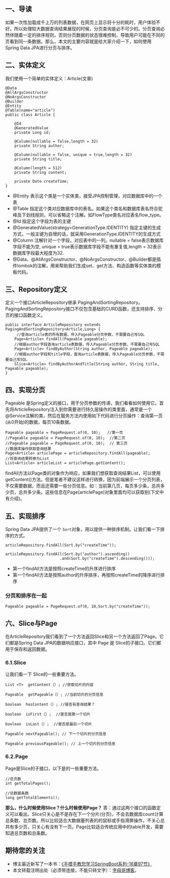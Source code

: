 ## 一、导读

如果一次性加载成千上万的列表数据，在网页上显示将十分的耗时，用户体验不好。所以处理较大数据查询结果展现的时候，分页查询是必不可少的。分页查询必然伴随着一定的排序规则，否则分页数据的状态很难控制，导致用户可能在不同的页看到同一条数据。那么，本文的主要内容就是给大家介绍一下，如何使用Spring Data JPA进行分页与排序。

## 二、实体定义

我们使用一个简单的实体定义：Article(文章)

```
@Data
@AllArgsConstructor
@NoArgsConstructor
@Builder
@Entity
@Table(name="article")
public class Article {

    @Id
    @GeneratedValue
    private Long id;

    @Column(nullable = false,length = 32)
    private String author;

    @Column(nullable = false, unique = true,length = 32)
    private String title;

    @Column(length = 512)
    private String content;

    private Date createTime;
}
```

- @Entity 表示这个类是一个实体类，接受JPA控制管理，对应数据库中的一个表
- @Table 指定这个类对应数据库中的表名。如果这个类名和数据库表名符合驼峰及下划线规则，可以省略这个注解。如FlowType类名对应表名flow_type。
- @Id 指定这个字段为表的主键
- @GeneratedValue(strategy=GenerationType.IDENTITY) 指定主键的生成方式，一般主键为自增的话，就采用GenerationType.IDENTITY的生成方式
- @Column 注解针对一个字段，对应表中的一列。nullable = false表示数据库字段不能为空, unique = true表示数据库字段不能有重复值,length = 32表示数据库字段最大程度为32.
- @Data、@AllArgsConstructor、@NoArgsConstructor、@Builder都是插件lombok的注解，用来帮助我们生成set、get方法、构造函数等实体类的模板代码。

## 三、Repository定义

定义一个接口ArticleRepository继承 PagingAndSortingRepository。PagingAndSortingRepository接口不仅包含基础的CURD函数，还支持排序、分页的接口函数定义。

```
public interface ArticleRepository extends PagingAndSortingRepository<Article,Long> {
     //查询article表的所有数据，传入Pageable分页参数，不需要自己写SQL
    Page<Article> findAll(Pageable pageable);
    //根据author字段查询article表数据，传入Pageable分页参数，不需要自己写SQL
    Page<Article> findByAuthor(String author, Pageable pageable);
    //根据author字段和title字段，查询article表数据，传入Pageable分页参数，不需要自己写SQL
    Slice<Article> findByAuthorAndTitle(String author, String title, Pageable pageable);
}
```

## 四、实现分页

Pageable 是Spring定义的接口，用于分页参数的传递，我们看看如何使用它。首先将ArticleRepository注入到你需要进行持久层操作的类里面，通常是一个@Service注解的类，然后在服务方法内使用如下代码进行分页操作：查询第一页(从0开始)的数据，每页10条数据。

```
Pageable pageable = PageRequest.of(0, 10);   //第一页
//Pageable pageable = PageRequest.of(0, 10);  //第二页
//Pageable pageable = PageRequest.of(0, 10);  // 第三页
//数据库操作获取查询结果
Page<Article> articlePage = articleRepository.findAll(pageable);
//将查询结果转换为List
List<Article> articleList = articlePage.getContent();
```

findAll方法以Page类的对象作为响应，如果我们想获取查询结果List，可以使用getContent()方法。但是笔者不建议这样进行转换，因为前端展示一个分页列表，不仅需要数据，而且还需要一些分页信息。如：当前第几页，每页多少条，总共多少页，总共多少条。这些信息在Page(articlePage)对象里面均可以获取到(下文中有介绍)。

## 五、实现排序

Spring Data JPA提供了一个 `Sort`对象，用以提供一种排序机制。让我们看一下排序的方式。

```
articleRepository.findAll(Sort.by("createTime"));

articleRepository.findAll(Sort.by("author").ascending()
                        .and(Sort.by("createTime").descending()));
```

- 第一个findAll方法是按照createTime的升序进行排序
- 第一个findAll方法是按照author的升序排序，再按照createTime的降序进行排序

### **分页和排序在一起**

```
Pageable pageable = PageRequest.of(0, 10,Sort.by("createTime"));
```

## 六、Slice与Page

在ArticleRepository我们看到了一个方法返回Slice和另一个方法返回了Page。它们都是Spring Data JPA的数据响应接口，其中 Page 是 Slice的子接口。它们都用于保存和返回数据。

### 6.1.**Slice**

让我们看一下 Slice的一些重要方法。

```
List <T>  getContent（）; //获取切片的内容

Pageable  getPageable（）; //当前切片的分页信息

boolean  hasContent（）; //是否有查询结果？

boolean  isFirst（）;  //是否是第一个切片

boolean  isLast（）;  //是否是最后一个切片

Pageable nextPageable(); // 下一个切片的分页信息

Pageable previousPageable(); // 上一个切片的分页信息
```

### 6.2.**Page**

Page是Slice的子接口，以下是的一些重要方法。

```
//总页数
int getTotalPages();

//总数据条数
long getTotalElements();
```

**那么，什么时候使用Slice？什么时候使用Page？**
答：通过这两个接口的函数定义可以看出，Slice只关心是不是存在下一个分片(分页)，不会去数据库count计算总条数、总页数。所以比较适合大数据量列表的的鼠标或手指滑屏操作，不关心总共有多少页，只关心有没有下一页。Page比较适合传统应用中的table开发，需要知道总页数和总条数。

## 期待您的关注

- 博主最近新写了一本书：[《手摸手教您学习SpringBoot系列-16章97节》](http://springboot.zimug.com/)
- 本文转载注明出处（必须带连接，不能只转文字）：[字母哥博客](http://www.zimug.com/)。